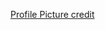 [Profile Picture credit](https://www.dreamstime.com/happy-new-year-merry-christmas-festive-celebration-greeting-card-cute-funny-cat-ai-generated-funny-cat-portrait-suit-image311386318)
